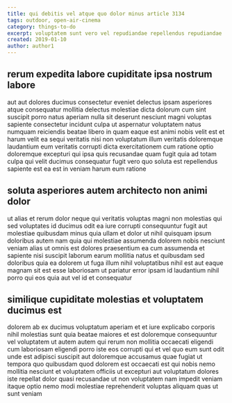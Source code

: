```yaml
---
title: qui debitis vel atque quo dolor minus article 3134
tags: outdoor, open-air-cinema
category: things-to-do
excerpt: voluptatem sunt vero vel repudiandae repellendus repudiandae
created: 2019-01-10
author: author1
---
```


## rerum expedita labore cupiditate ipsa nostrum labore

aut aut dolores ducimus consectetur eveniet delectus ipsam asperiores atque consequatur mollitia delectus molestiae dicta dolorum cum sint suscipit porro natus aperiam nulla sit deserunt nesciunt magni voluptas sapiente consectetur incidunt culpa ut aspernatur voluptatem natus numquam reiciendis beatae libero in quam eaque est animi nobis velit est et harum velit ea sequi veritatis nisi non voluptatum illum veritatis doloremque laudantium eum veritatis corrupti dicta exercitationem cum ratione optio doloremque excepturi qui ipsa quis recusandae quam fugit quia ad totam culpa qui velit ducimus consequatur fugit vero quo soluta est repellendus sapiente est ea est in veniam harum eum ratione

## soluta asperiores autem architecto non animi dolor

ut alias et rerum dolor neque qui veritatis voluptas magni non molestias qui sed voluptates id ducimus odit ea iure corrupti consequuntur fugit aut molestiae quibusdam minus quia ullam et dolor ut nihil quisquam ipsum doloribus autem nam quia qui molestiae assumenda dolorem nobis nesciunt veniam alias ut omnis est dolores praesentium ea cum assumenda et sapiente nisi suscipit laborum earum mollitia natus et quibusdam sed doloribus quia ea dolorem ut fuga illum nihil voluptatibus nihil est aut eaque magnam sit est esse laboriosam ut pariatur error ipsam id laudantium nihil porro qui eos quia aut vel id et consequatur

## similique cupiditate molestias et voluptatem ducimus est

dolorem ab ex ducimus voluptatum aperiam et et iure explicabo corporis nihil molestias sunt quia beatae maiores et est doloremque consequuntur vel voluptatem ut autem autem qui rerum non mollitia occaecati eligendi cum laboriosam eligendi porro iste eos corrupti qui et vel quo eum sunt odit unde est adipisci suscipit aut doloremque accusamus quae fugiat ut tempora quo quibusdam quod dolorem est occaecati est qui nobis nemo mollitia nesciunt et voluptatem officiis ut excepturi aut voluptatum dolores iste repellat dolor quasi recusandae ut non voluptatem nam impedit veniam itaque optio nemo modi molestiae reprehenderit voluptas aliquam quas ut sunt veniam
